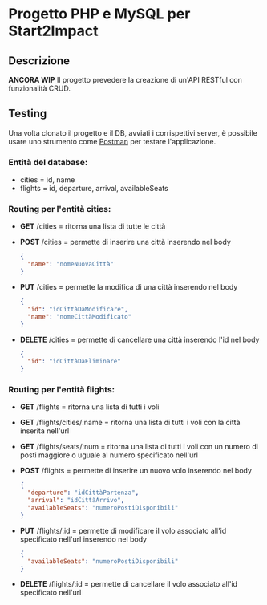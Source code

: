# Progetto PHP e MySQL per Start2Impact

## Descrizione

**ANCORA WIP**
Il progetto prevedere la creazione di un'API RESTful con funzionalità CRUD.

## Testing

Una volta clonato il progetto e il DB, avviati i corrispettivi server, è possibile usare uno strumento come [Postman](https://www.postman.com/) per testare l'applicazione.

### Entità del database:

- cities = id, name
- flights = id, departure, arrival, availableSeats

### Routing per l'entità **cities**:

- **GET** /cities = ritorna una lista di tutte le città
- **POST** /cities = permette di inserire una città inserendo nel body
  ```json
  {
    "name": "nomeNuovaCittà"
  }
  ```
- **PUT** /cities = permette la modifica di una città inserendo nel body

  ```json
  {
    "id": "idCittàDaModificare",
    "name": "nomeCittàModificato"
  }
  ```

- **DELETE** /cities = permette di cancellare una città inserendo l'id nel body
  ```json
  {
    "id": "idCittàDaEliminare"
  }
  ```

### Routing per l'entità **flights**:

- **GET** /flights = ritorna una lista di tutti i voli
- **GET** /flights/cities/:name = ritorna una lista di tutti i voli con la città inserita nell'url
- **GET** /flights/seats/:num = ritorna una lista di tutti i voli con un numero di posti maggiore o uguale al numero specificato nell'url
- **POST** /flights = permette di inserire un nuovo volo inserendo nel body
  ```json
  {
    "departure": "idCittàPartenza",
    "arrival": "idCittàArrivo",
    "availableSeats": "numeroPostiDisponibili"
  }
  ```
- **PUT** /flights/:id = permette di modificare il volo associato all'id specificato nell'url inserendo nel body

  ```json
  {
    "availableSeats": "numeroPostiDisponibili"
  }
  ```

- **DELETE** /flights/:id = permette di cancellare il volo associato all'id specificato nell'url
